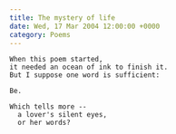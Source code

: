 ```yaml
---
title: The mystery of life
date: Wed, 17 Mar 2004 12:00:00 +0000
category: Poems
---
```


    When this poem started,  
    it needed an ocean of ink to finish it.  
    But I suppose one word is sufficient:

    Be.

    Which tells more --  
      a lover's silent eyes,  
      or her words?


